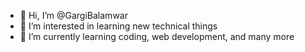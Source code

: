 - 👋 Hi, I’m @GargiBalamwar
- 👀 I’m interested in learning new technical things
- 🌱 I’m currently learning coding, web development, and many more 


<!---
GargiBalamwar/GargiBalamwar is a ✨ special ✨ repository because its `README.md` (this file) appears on your GitHub profile.
You can click the Preview link to take a look at your changes.
--->
